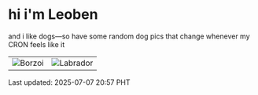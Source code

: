 # hi i'm Leoben

and i like dogs—so have some random dog pics that change whenever my CRON feels like it

|  |  |
|--------|----------|
| ![Borzoi](https://random-dog-vercel.vercel.app/api/random-borzoi?v=1751893024) | ![Labrador](https://random-dog-vercel.vercel.app/api/random-labrador?v=1751893024) |

Last updated: 2025-07-07 20:57 PHT
